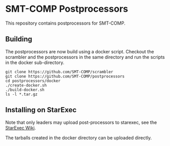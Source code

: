 # SMT-COMP Postprocessors

This repository contains postprocessors for SMT-COMP.

## Building

The postprocessors are now build using a docker script.  Checkout the
scrambler and the postprocessors in the same directory and run the
scripts in the docker sub-directory.

```
git clone https://github.com/SMT-COMP/scrambler
git clone https://github.com/SMT-COMP/postprocessors
cd postprocessors/docker
./create-docker.sh
./build-docker.sh
ls -l *.tar.gz
```

## Installing on StarExec

Note that only leaders may upload post-processors to starexec, see
the [StarExec Wiki].

The tarballs created in the docker directory can be uploaded directly.

[StarExec Wiki]: https://wiki.uiowa.edu/display/stardev/User+Guide#UserGuide-Creatingnewpost-processors
